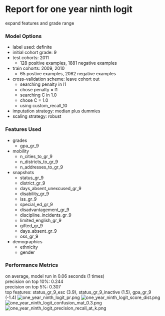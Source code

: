 # Report for one year ninth logit
expand features and grade range

### Model Options
* label used: definite
* initial cohort grade: 9
* test cohorts: 2011
	 * 128 positive examples, 1881 negative examples
* train cohorts: 2009, 2010
	 * 65 postive examples, 2062 negative examples
* cross-validation scheme: leave cohort out
	 * searching penalty in l1
	 * chose penalty = l1
	 * searching C in 1.0
	 * chose C = 1.0
	 * using custom_recall_10
* imputation strategy: median plus dummies
* scaling strategy: robust

### Features Used
* grades
	 * gpa_gr_9
* mobility
	 * n_cities_to_gr_9
	 * n_districts_to_gr_9
	 * n_addresses_to_gr_9
* snapshots
	 * status_gr_9
	 * district_gr_9
	 * days_absent_unexcused_gr_9
	 * disability_gr_9
	 * iss_gr_9
	 * special_ed_gr_9
	 * disadvantagement_gr_9
	 * discipline_incidents_gr_9
	 * limited_english_gr_9
	 * gifted_gr_9
	 * days_absent_gr_9
	 * oss_gr_9
* demographics
	 * ethnicity
	 * gender

### Performance Metrics
on average, model run in 0.06 seconds (1 times) <br/>precision on top 10%: 0.244 <br/>precision on top 5%: 0.307 <br/>top features: status_gr_9_esc (3.9), status_gr_9_inactive (1.5), gpa_gr_9 (-1.4)
![one_year_ninth_logit_pr.png](one_year_ninth_logit_pr.png)
![one_year_ninth_logit_score_dist.png](one_year_ninth_logit_score_dist.png)
![one_year_ninth_logit_confusion_mat_0.3.png](one_year_ninth_logit_confusion_mat_0.3.png)
![one_year_ninth_logit_precision_recall_at_k.png](one_year_ninth_logit_precision_recall_at_k.png)
